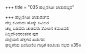 +++
title = "035 ಹಲ್ಲಣಿಸಿತೀ ಚಾತುರಙ್ಗವ"

+++
ಹಲ್ಲಣಿಸಿತೀ ಚಾತುರಂಗವ   
ದೆಲ್ಲ ಕವಿದುದು ಹೊಕ್ಕು ದಿವಿಜರ   
ಚೆಲ್ಲ ಬಡಿದರು ಚಾಚಿದರು ತೋಪಿನ ಕವಾಟದಲಿ   
ನಿಲ್ಲದೌಕಿದರಂತಕನ ಪುರ  
ದೆಲ್ಲೆಯಲಿ ಹೆಕ್ಕಳದ ಖಡುಗದ  
ಘಲ್ಲಣೆಯ ಖಣಿಖಣಿಲ ಗಾಢಿಕೆ ಕಂಟಿಸಿತು ನಭವ      ॥35॥